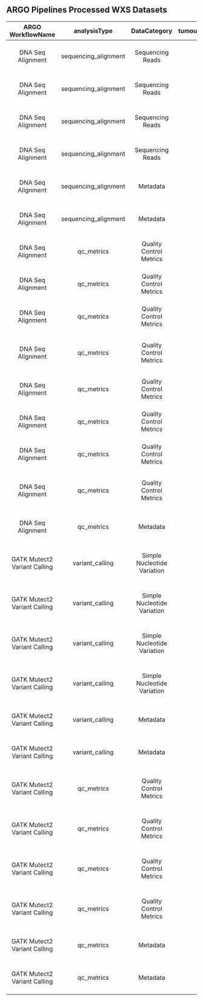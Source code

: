 ## ARGO Pipelines Processed WXS Datasets
**ARGO WorkflowName**|**analysisType**|**DataCategory**|**tumourNormalDesignation**|**FileType**|**OpenBucketURL**
:-----:|:-----:|:-----:|:-----:|:-----:|:-----:
DNA Seq Alignment|sequencing_alignment|Sequencing Reads|tumour|CRAM|https://object.cancercollaboratory.org:9080/swift/v1/genomics-public-data/benchmark-datasets/TCRB-CA/DO262483/WXS/sequencing_alignment/tumour/TCRB-CA.DO262483.SA622771.wxs.20211126.aln.cram
DNA Seq Alignment|sequencing_alignment|Sequencing Reads|tumour|CRAI|https://object.cancercollaboratory.org:9080/swift/v1/genomics-public-data/benchmark-datasets/TCRB-CA/DO262483/WXS/sequencing_alignment/tumour/TCRB-CA.DO262483.SA622771.wxs.20211126.aln.cram.crai
DNA Seq Alignment|sequencing_alignment|Sequencing Reads|normal|CRAM|https://object.cancercollaboratory.org:9080/swift/v1/genomics-public-data/benchmark-datasets/TCRB-CA/DO262483/WXS/sequencing_alignment/normal/TCRB-CA.DO262483.SA622770.wxs.20211126.aln.cram
DNA Seq Alignment|sequencing_alignment|Sequencing Reads|normal|CRAI|https://object.cancercollaboratory.org:9080/swift/v1/genomics-public-data/benchmark-datasets/TCRB-CA/DO262483/WXS/sequencing_alignment/normal/TCRB-CA.DO262483.SA622770.wxs.20211126.aln.cram.crai
DNA Seq Alignment|sequencing_alignment|Metadata|tumour|JSON|https://object.cancercollaboratory.org:9080/swift/v1/genomics-public-data/benchmark-datasets/TCRB-CA/DO262483/WXS/sequencing_alignment/tumour/d5f2bbc1-8fed-4b8b-b2bb-c18fedbb8be4.sequencing_alignment.json
DNA Seq Alignment|sequencing_alignment|Metadata|normal|JSON|https://object.cancercollaboratory.org:9080/swift/v1/genomics-public-data/benchmark-datasets/TCRB-CA/DO262483/WXS/sequencing_alignment/normal/9f847b3c-6c98-427c-847b-3c6c98527c65.sequencing_alignment.json
DNA Seq Alignment|qc_metrics|Quality Control Metrics|tumour|TGZ|https://object.cancercollaboratory.org:9080/swift/v1/genomics-public-data/benchmark-datasets/TCRB-CA/DO262483/WXS/qc_metrics/tumour/TCRB-CA.DO262483.SA622771.wxs.20211126.aln.cram.qc_metrics.tgz
DNA Seq Alignment|qc_metrics|Quality Control Metrics|tumour|TGZ|https://object.cancercollaboratory.org:9080/swift/v1/genomics-public-data/benchmark-datasets/TCRB-CA/DO262483/WXS/qc_metrics/tumour/TCRB-CA.DO262483.SA622771.wxs.20211126.aln.cram.oxog_metrics.tgz
DNA Seq Alignment|qc_metrics|Quality Control Metrics|tumour|TGZ|https://object.cancercollaboratory.org:9080/swift/v1/genomics-public-data/benchmark-datasets/TCRB-CA/DO262483/WXS/qc_metrics/tumour/TCRB-CA.DO262483.SA622771.wxs.20211126.aln.cram.duplicates_metrics.tgz
DNA Seq Alignment|qc_metrics|Quality Control Metrics|tumour|TGZ|https://object.cancercollaboratory.org:9080/swift/v1/genomics-public-data/benchmark-datasets/TCRB-CA/DO262483/WXS/qc_metrics/tumour/TCRB-CA.DO262483.SA622771.wxs.20211126.TCRBOA7T-WXS.ubam_qc_metrics.tgz
DNA Seq Alignment|qc_metrics|Quality Control Metrics|normal|TGZ|https://object.cancercollaboratory.org:9080/swift/v1/genomics-public-data/benchmark-datasets/TCRB-CA/DO262483/WXS/qc_metrics/normal/TCRB-CA.DO262483.SA622770.wxs.20211126.aln.cram.qc_metrics.tgz
DNA Seq Alignment|qc_metrics|Quality Control Metrics|normal|TGZ|https://object.cancercollaboratory.org:9080/swift/v1/genomics-public-data/benchmark-datasets/TCRB-CA/DO262483/WXS/qc_metrics/normal/TCRB-CA.DO262483.SA622770.wxs.20211126.aln.cram.oxog_metrics.tgz
DNA Seq Alignment|qc_metrics|Quality Control Metrics|normal|TGZ|https://object.cancercollaboratory.org:9080/swift/v1/genomics-public-data/benchmark-datasets/TCRB-CA/DO262483/WXS/qc_metrics/normal/TCRB-CA.DO262483.SA622770.wxs.20211126.aln.cram.duplicates_metrics.tgz
DNA Seq Alignment|qc_metrics|Quality Control Metrics|normal|TGZ|https://object.cancercollaboratory.org:9080/swift/v1/genomics-public-data/benchmark-datasets/TCRB-CA/DO262483/WXS/qc_metrics/normal/TCRB-CA.DO262483.SA622770.wxs.20211126.TCRBOA7N-WXS.ubam_qc_metrics.tgz
DNA Seq Alignment|qc_metrics|Metadata|tumour|JSON|https://object.cancercollaboratory.org:9080/swift/v1/genomics-public-data/benchmark-datasets/TCRB-CA/DO262483/WXS/qc_metrics/tumour/abeb10ae-ab7f-410b-ab10-aeab7f310bf7.qc_metrics.json
GATK Mutect2 Variant Calling|variant_calling|Simple Nucleotide Variation|tumour|TBI|https://object.cancercollaboratory.org:9080/swift/v1/genomics-public-data/benchmark-datasets/TCRB-CA/DO262483/WXS/variant_calling/tumour/TCRB-CA.DO262483.SA622771.wxs.20211126.gatk-mutect2.somatic.snv.vcf.gz.tbi
GATK Mutect2 Variant Calling|variant_calling|Simple Nucleotide Variation|tumour|TBI|https://object.cancercollaboratory.org:9080/swift/v1/genomics-public-data/benchmark-datasets/TCRB-CA/DO262483/WXS/variant_calling/tumour/TCRB-CA.DO262483.SA622771.wxs.20211126.gatk-mutect2.somatic.indel.vcf.gz.tbi
GATK Mutect2 Variant Calling|variant_calling|Simple Nucleotide Variation|tumour|VCF|https://object.cancercollaboratory.org:9080/swift/v1/genomics-public-data/benchmark-datasets/TCRB-CA/DO262483/WXS/variant_calling/tumour/TCRB-CA.DO262483.SA622771.wxs.20211126.gatk-mutect2.somatic.snv.vcf.gz
GATK Mutect2 Variant Calling|variant_calling|Simple Nucleotide Variation|tumour|VCF|https://object.cancercollaboratory.org:9080/swift/v1/genomics-public-data/benchmark-datasets/TCRB-CA/DO262483/WXS/variant_calling/tumour/TCRB-CA.DO262483.SA622771.wxs.20211126.gatk-mutect2.somatic.indel.vcf.gz
GATK Mutect2 Variant Calling|variant_calling|Metadata|tumour|JSON|https://object.cancercollaboratory.org:9080/swift/v1/genomics-public-data/benchmark-datasets/TCRB-CA/DO262483/WXS/variant_calling/tumour/8c58e635-443c-4b05-98e6-35443ccb05a7.variant_calling.json
GATK Mutect2 Variant Calling|variant_calling|Metadata|tumour|JSON|https://object.cancercollaboratory.org:9080/swift/v1/genomics-public-data/benchmark-datasets/TCRB-CA/DO262483/WXS/variant_calling/tumour/7af5faf1-ceaf-46e0-b5fa-f1ceaf76e010.variant_calling.json
GATK Mutect2 Variant Calling|qc_metrics|Quality Control Metrics|tumour|TGZ|https://object.cancercollaboratory.org:9080/swift/v1/genomics-public-data/benchmark-datasets/TCRB-CA/DO262483/WXS/qc_metrics/tumour/TCRB-CA.DO262483.SA622771.wxs.20211126.gatk-mutect2.somatic.mutect_filtering_metrics.tgz
GATK Mutect2 Variant Calling|qc_metrics|Quality Control Metrics|tumour|TGZ|https://object.cancercollaboratory.org:9080/swift/v1/genomics-public-data/benchmark-datasets/TCRB-CA/DO262483/WXS/qc_metrics/tumour/TCRB-CA.DO262483.SA622771.wxs.20211126.gatk-mutect2.somatic.mutect_callable_metrics.tgz
GATK Mutect2 Variant Calling|qc_metrics|Quality Control Metrics|tumour|TGZ|https://object.cancercollaboratory.org:9080/swift/v1/genomics-public-data/benchmark-datasets/TCRB-CA/DO262483/WXS/qc_metrics/tumour/TCRB-CA.DO262483.SA622771.wxs.20211126.gatk-mutect2.somatic.contamination_metrics.tgz
GATK Mutect2 Variant Calling|qc_metrics|Quality Control Metrics|tumour|TGZ|https://object.cancercollaboratory.org:9080/swift/v1/genomics-public-data/benchmark-datasets/TCRB-CA/DO262483/WXS/qc_metrics/tumour/TCRB-CA.DO262483.SA622770.wxs.20211126.gatk-mutect2.somatic.contamination_metrics.tgz
GATK Mutect2 Variant Calling|qc_metrics|Metadata|tumour|JSON|https://object.cancercollaboratory.org:9080/swift/v1/genomics-public-data/benchmark-datasets/TCRB-CA/DO262483/WXS/qc_metrics/tumour/9030fb1b-3ea8-40b9-b0fb-1b3ea820b965.qc_metrics.json
GATK Mutect2 Variant Calling|qc_metrics|Metadata|normal|JSON|https://object.cancercollaboratory.org:9080/swift/v1/genomics-public-data/benchmark-datasets/TCRB-CA/DO262483/WXS/qc_metrics/normal/c21baaea-850b-4b84-9baa-ea850bcb84fa.qc_metrics.json

